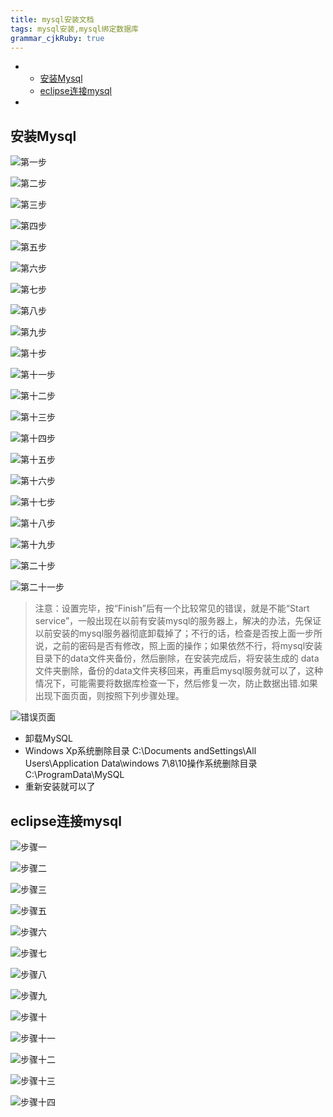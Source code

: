 ```yaml
---
title: mysql安装文档
tags: mysql安装,mysql绑定数据库
grammar_cjkRuby: true
---
```

-
	* [安装Mysql](#安装mysql)
	* [eclipse连接mysql](#eclipse连接mysql)

-

## 安装Mysql

![第一步][1]

![第二步][2]

![第三步][3]

![第四步][4]

![第五步][5]

![第六步][6]

![第七步][7]

![第八步][8]

![第九步][9]

![第十步][10]

![第十一步][11]

![第十二步][12]

![第十三步][13]

![第十四步][14]

![第十五步][15]

![第十六步][16]

![第十七步][17]

![第十八步][18]

![第十九步][19]

![第二十步][20]

![第二十一步][21]


> 注意：设置完毕，按“Finish”后有一个比较常见的错误，就是不能“Start service”，一般出现在以前有安装mysql的服务器上，解决的办法，先保证以前安装的mysql服务器彻底卸载掉了；不行的话，检查是否按上面一步所说，之前的密码是否有修改，照上面的操作；如果依然不行，将mysql安装目录下的data文件夹备份，然后删除，在安装完成后，将安装生成的 data文件夹删除，备份的data文件夹移回来，再重启mysql服务就可以了，这种情况下，可能需要将数据库检查一下，然后修复一次，防止数据出错.如果出现下面页面，则按照下列步骤处理。

![错误页面][22]

- 卸载MySQL
- Windows Xp系统删除目录 C:\Documents andSettings\All Users\Application Data\windows 7\8\10操作系统删除目录C:\ProgramData\MySQL
- 重新安装就可以了

## eclipse连接mysql

![步骤一][23]

![步骤二][24]

![步骤三][25]

![步骤五][26]

![步骤六][27]

![步骤七][28]

![步骤八][29]

![步骤九][30]

![步骤十][31]

![步骤十一][32]

![步骤十二][33]


![步骤十三][34]

![步骤十四][35]




  [1]: https://www.github.com/xiesen310/notes_Images/raw/master/images/1500781132401.jpg
  [2]: https://www.github.com/xiesen310/notes_Images/raw/master/images/1500781165602.jpg
  [3]: https://www.github.com/xiesen310/notes_Images/raw/master/images/1500781188059.jpg
  [4]: https://www.github.com/xiesen310/notes_Images/raw/master/images/1500781217530.jpg
  [5]: https://www.github.com/xiesen310/notes_Images/raw/master/images/1500781238603.jpg
  [6]: https://www.github.com/xiesen310/notes_Images/raw/master/images/1500781258947.jpg
  [7]: https://www.github.com/xiesen310/notes_Images/raw/master/images/1500781277383.jpg
  [8]: https://www.github.com/xiesen310/notes_Images/raw/master/images/1500781300340.jpg
  [9]: https://www.github.com/xiesen310/notes_Images/raw/master/images/1500781788342.jpg
  [10]: https://www.github.com/xiesen310/notes_Images/raw/master/images/1500782875294.jpg
  [11]: https://www.github.com/xiesen310/notes_Images/raw/master/images/1500782895903.jpg
  [12]: https://www.github.com/xiesen310/notes_Images/raw/master/images/1500782920005.jpg
  [13]: https://www.github.com/xiesen310/notes_Images/raw/master/images/1500782943202.jpg
  [14]: https://www.github.com/xiesen310/notes_Images/raw/master/images/1500782966413.jpg
  [15]: https://www.github.com/xiesen310/notes_Images/raw/master/images/1500782991779.jpg
  [16]: https://www.github.com/xiesen310/notes_Images/raw/master/images/1500783018896.jpg
  [17]: https://www.github.com/xiesen310/notes_Images/raw/master/images/1500783067479.jpg
  [18]: https://www.github.com/xiesen310/notes_Images/raw/master/images/1500783087688.jpg
  [19]: https://www.github.com/xiesen310/notes_Images/raw/master/images/1500783123535.jpg
  [20]: https://www.github.com/xiesen310/notes_Images/raw/master/images/1500783148298.jpg
  [21]: https://www.github.com/xiesen310/notes_Images/raw/master/images/1500783198634.jpg
  [22]: https://www.github.com/xiesen310/notes_Images/raw/master/images/1500783343772.jpg
  [23]: https://www.github.com/xiesen310/notes_Images/raw/master/images/1500783450307.jpg
  [24]: https://www.github.com/xiesen310/notes_Images/raw/master/images/1500783489836.jpg
  [25]: https://www.github.com/xiesen310/notes_Images/raw/master/images/1500783514214.jpg
  [26]: https://www.github.com/xiesen310/notes_Images/raw/master/images/1500783555857.jpg
  [27]: https://www.github.com/xiesen310/notes_Images/raw/master/images/1500783586366.jpg
  [28]: https://www.github.com/xiesen310/notes_Images/raw/master/images/1500783613730.jpg
  [29]: https://www.github.com/xiesen310/notes_Images/raw/master/images/1500783632832.jpg
  [30]: https://www.github.com/xiesen310/notes_Images/raw/master/images/1500783656756.jpg
  [31]: https://www.github.com/xiesen310/notes_Images/raw/master/images/1500783696242.jpg
  [32]: https://www.github.com/xiesen310/notes_Images/raw/master/images/1500783732656.jpg
  [33]: https://www.github.com/xiesen310/notes_Images/raw/master/images/1500783754232.jpg
  [34]: https://www.github.com/xiesen310/notes_Images/raw/master/images/1500783772907.jpg
  [35]: https://www.github.com/xiesen310/notes_Images/raw/master/images/1500783793482.jpg